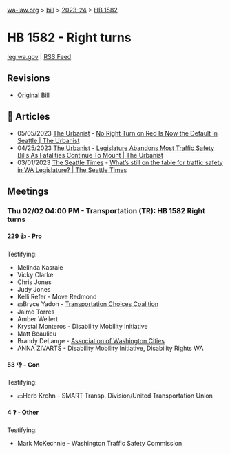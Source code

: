 [wa-law.org](/) > [bill](/bill/) > [2023-24](/bill/2023-24/) > [HB 1582](/bill/2023-24/hb/1582/)

# HB 1582 - Right turns
[leg.wa.gov](https://app.leg.wa.gov/billsummary?BillNumber=1582&Year=2023&Initiative=false) | [RSS Feed](./rss.xml)

## Revisions
* [Original Bill](1/)

## 📰 Articles
* 05/05/2023 [The Urbanist](/org/the_urbanist/) - [No Right Turn on Red Is Now the Default in Seattle | The Urbanist](https://www.theurbanist.org/2023/05/04/no-right-turn-on-red-is-now-the-default-in-seattle/#:~:text=HB%201582)
* 04/25/2023 [The Urbanist](/org/the_urbanist/) - [Legislature Abandons Most Traffic Safety Bills As Fatalities Continue To Mount | The Urbanist](https://www.theurbanist.org/2023/04/24/legislature-abandons-most-traffic-safety-bills-as-fatalities-continue-to-mount/#:~:text=HB%201582)
* 03/01/2023 [The Seattle Times](/org/the_seattle_times/) - [What’s still on the table for traffic safety in WA Legislature? | The Seattle Times](https://www.seattletimes.com/seattle-news/transportation/whats-still-on-the-table-for-traffic-safety-in-wa-legislature/#:~:text=House%20Bill%201582)

## Meetings
### Thu 02/02 04:00 PM - Transportation (TR): HB 1582 Right turns
#### 229 👍 - Pro
Testifying:
* Melinda Kasraie
* Vicky Clarke
* Chris Jones
* Judy Jones
* Kelli Refer - Move Redmond
* 💵Bryce Yadon - [Transportation Choices Coalition](/org/transportation_choices_coalition/)
* Jaime Torres
* Amber Weilert
* Krystal Monteros - Disability Mobility Initiative
* Matt Beaulieu
* Brandy DeLange - [Association of Washington Cities](/org/association_of_washington_cities/)
* ANNA ZIVARTS - Disability Mobility Initiative, Disability Rights WA

#### 53 👎 - Con
Testifying:
* 💵Herb Krohn - SMART Transp. Division/United Transportation Union

#### 4 ❓ - Other
Testifying:
* Mark McKechnie - Washington Traffic Safety Commission

